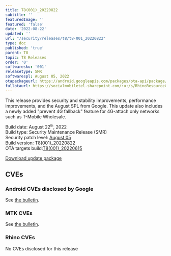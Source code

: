 ```yaml
---
title: T8(001)_20220822
subtitle: ''
featuredImage: ''
featured: 'false'
date: '2022-08-22'
updated: ''
url: "/security/releases/t8/t8-001_20220822"
type: doc
published: 'true'
parent: T8
topic: T8 Releases
order: '0'
softwaresku: '001'
releasetype: SMR
softwarespl: August 05, 2022
otapackageurl: https://android.googleapis.com/packages/ota-api/package/dc5f77d24a7e763e13c4a58e41176b2eeaccae29.zip
fullotaurl: https://socialmobiletel.sharepoint.com/:u:/s/RhinoResourceCentre/EVzBmNwJv-1PqKCzCkAp2q4BG_GPpIRsjD4snWRjeuTTag?e=QWSATa
---
```


This release provides security and stability improvements, performance improvements, and the August SPL from Google. This update also includes a newly added "prevent 4G fallback" feature for 4G-attach only networks such as T-Mobile Wholesale.

Build date: August 22<sup><small>th</small></sup>, 2022  
Build type: Security Maintenance Release (SMR)  
Security patch level: [August 05](https://source.android.com/security/bulletin/2022-08-01)  
Build version: T8(001)_20220822  
OTA targets build:[T8(001)_20220615](/security/releases/t8/t8-001_20220615)

<i class="far fa-cloud-download-alt"></i> [Download update package](https://android.googleapis.com/packages/ota-api/package/dc5f77d24a7e763e13c4a58e41176b2eeaccae29.zip)

## CVEs
### Android CVEs disclosed by Google

See [the bulletin](https://source.android.com/security/bulletin/2022-08-01).

### MTK CVEs

See [the bulletin](https://source.android.com/docs/security/bulletin/2022-08-01#mediatek-components).

### Rhino CVEs
No CVEs disclosed for this release
